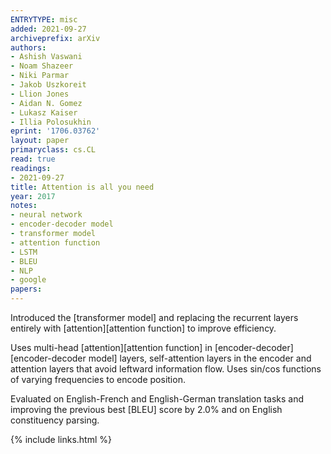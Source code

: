 ```yaml
---
ENTRYTYPE: misc
added: 2021-09-27
archiveprefix: arXiv
authors:
- Ashish Vaswani
- Noam Shazeer
- Niki Parmar
- Jakob Uszkoreit
- Llion Jones
- Aidan N. Gomez
- Lukasz Kaiser
- Illia Polosukhin
eprint: '1706.03762'
layout: paper
primaryclass: cs.CL
read: true
readings:
- 2021-09-27
title: Attention is all you need
year: 2017
notes:
- neural network
- encoder-decoder model
- transformer model
- attention function
- LSTM
- BLEU
- NLP
- google
papers:
---
```


Introduced the [transformer model] and replacing the recurrent layers
entirely with [attention][attention function]
to improve efficiency.

Uses multi-head [attention][attention function] in [encoder-decoder][encoder-decoder model]
layers, self-attention layers in the encoder
and attention layers that avoid leftward information flow.
Uses sin/cos functions of varying frequencies to encode position.

Evaluated on English-French and English-German translation tasks and
improving the previous best [BLEU] score by 2.0%
and on English constituency parsing.

{% include links.html %}
